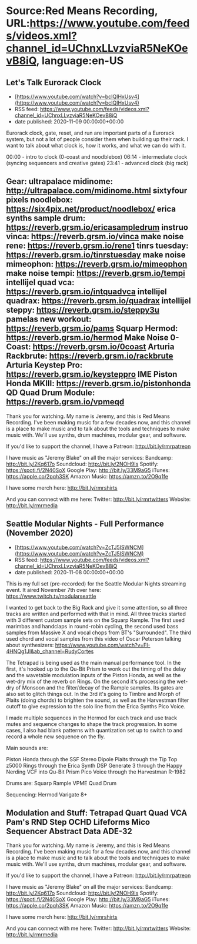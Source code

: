 # Source:Red Means Recording, URL:https://www.youtube.com/feeds/videos.xml?channel_id=UChnxLLvzviaR5NeKOevB8iQ, language:en-US

## Let's Talk Eurorack Clock
 - [https://www.youtube.com/watch?v=bcIQIHxUsv4](https://www.youtube.com/watch?v=bcIQIHxUsv4)
 - RSS feed: https://www.youtube.com/feeds/videos.xml?channel_id=UChnxLLvzviaR5NeKOevB8iQ
 - date published: 2020-11-09 00:00:00+00:00

Eurorack clock, gate, reset, and run are important parts of a Eurorack system, but not a lot of people consider them when building up their rack. I want to talk about what clock is, how it works, and what we can do with it.

00:00 - intro to clock (0-coast and noodblebox)
06:14 - intermediate clock (syncing sequencers and creative gates)
23:41 - advanced clock (big rack)

Gear: 
ultrapalace midinome: http://ultrapalace.com/midinome.html
sixtyfour pixels noodlebox: https://six4pix.net/product/noodlebox/
erica synths sample drum: https://reverb.grsm.io/ericasampledrum
instruo vinca: https://reverb.grsm.io/vinca
make noise rene: https://reverb.grsm.io/rene1
tinrs tuesday: https://reverb.grsm.io/tinrstuesday
make noise mimeophon: https://reverb.grsm.io/mimeophon
make noise tempi: https://reverb.grsm.io/tempi
intellijel quad vca: https://reverb.grsm.io/intquadvca
intellijel quadrax: https://reverb.grsm.io/quadrax
intellijel steppy: https://reverb.grsm.io/steppy3u
pamelas new workout: https://reverb.grsm.io/pams
Squarp Hermod: https://reverb.grsm.io/hermod
Make Noise 0-Coast: https://reverb.grsm.io/0coast
Arturia Rackbrute: https://reverb.grsm.io/rackbrute
Arturia Keystep Pro: https://reverb.grsm.io/keysteppro
IME Piston Honda MKIII: https://reverb.grsm.io/pistonhonda
QD Quad Drum Module: https://reverb.grsm.io/vpmeqd
------------------------------------
Thank you for watching. My name is Jeremy, and this is Red Means Recording. I've been making music for a few decades now, and this channel is a place to make music and to talk about the tools and techniques to make music with. We'll use synths, drum machines, modular gear, and software. 

If you'd like to support the channel, I have a Patreon:  http://bit.ly/rmrpatreon

I have music as "Jeremy Blake" on all the major services: 
Bandcamp: http://bit.ly/2Kq617o
Soundcloud: http://bit.ly/2NOH9Is
Spotify: https://spoti.fi/2N40SoX
Google Play: http://bit.ly/33M9aG5
iTunes: https://apple.co/2pqh3SK
Amazon Music: https://amzn.to/2O9q1fe

I have some merch here: http://bit.ly/rmrshirts

And you can connect with me here: 
Twitter: http://bit.ly/rmrtwitters
Website: http://bit.ly/rmrmedia

## Seattle Modular Nights - Full Performance (November 2020)
 - [https://www.youtube.com/watch?v=ZcTJ5ISWNCM](https://www.youtube.com/watch?v=ZcTJ5ISWNCM)
 - RSS feed: https://www.youtube.com/feeds/videos.xml?channel_id=UChnxLLvzviaR5NeKOevB8iQ
 - date published: 2020-11-08 00:00:00+00:00

This is my full set (pre-recorded) for the Seattle Modular Nights streaming event. It aired November 7th over here: https://www.twitch.tv/modularseattle

I wanted to get back to the Big Rack and give it some attention, so all three tracks are written and performed with that in mind. All three tracks started with 3 different custom sample sets on the Squarp Rample. The first used marimbas and handclaps in round-robin cycling, the second used bass samples from Massive X and vocal chops from BT's "Surrounded". The third used chord and vocal samples from this video of Oscar Peterson talking about synthesizers: https://www.youtube.com/watch?v=FI-4HNQg1JI&ab_channel=RudyCortes

The Tetrapad is being used as the main manual performance tool. In the first, it's hooked up to the Qu-Bit Prism to wonk out the timing of the delay and the wavetable modulation inputs of the Piston Honda, as well as the wet-dry mix of the reverb on Rings. On the second it's processing the wet-dry of Monsoon and the filter/decay of the Rample samples. Its gates are also set to glitch things out. In the 3rd it's going to Timbre and Morph of Plaits (doing chords) to brighten the sound, as well as the Harvestman filter cutoff to give expression to the solo line from the Erica Synths Pico Voice.

I made multiple sequences in the Hermod for each track and use track mutes and sequence changes to shape the track progression. In some cases, I also had blank patterns with quantization set up to switch to and record a whole new sequence on the fly. 

Main sounds are: 

Piston Honda through the SSF Stereo Dipole
Plaits through the Tip Top z5000
Rings through the Erica Synth DSP
Generate 3 through the Happy Nerding VCF into Qu-Bit Prism
Pico Voice through the Harvestman R-1982

Drums are: 
Squarp Rample
VPME Quad Drum

Sequencing:
Hermod
Varigate 8+

Modulation and Stuff:
Tetrapad
Quart
Quad VCA
Pam's
RND Step
OCHD
Lifeforms Mico Sequencer
Abstract Data ADE-32
------------------------------------
Thank you for watching. My name is Jeremy, and this is Red Means Recording. I've been making music for a few decades now, and this channel is a place to make music and to talk about the tools and techniques to make music with. We'll use synths, drum machines, modular gear, and software. 

If you'd like to support the channel, I have a Patreon:  http://bit.ly/rmrpatreon

I have music as "Jeremy Blake" on all the major services: 
Bandcamp: http://bit.ly/2Kq617o
Soundcloud: http://bit.ly/2NOH9Is
Spotify: https://spoti.fi/2N40SoX
Google Play: http://bit.ly/33M9aG5
iTunes: https://apple.co/2pqh3SK
Amazon Music: https://amzn.to/2O9q1fe

I have some merch here: http://bit.ly/rmrshirts

And you can connect with me here: 
Twitter: http://bit.ly/rmrtwitters
Website: http://bit.ly/rmrmedia

